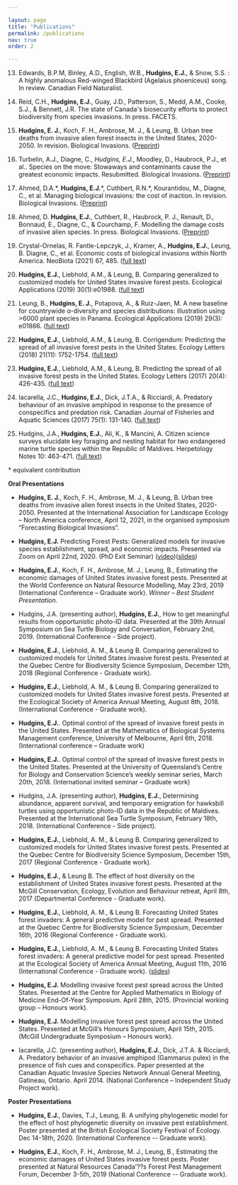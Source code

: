 ```yaml
---

layout: page
title: "Publications"
permalink: /publications
nav: true
order: 2

---
```


13. Edwards, B.P.M, Binley, A.D., English, W.B., **Hudgins, E.J.**, & Snow, S.S. : A highly anomalous Red-winged Blackbird (Agelaius phoeniceus) song. In review. Canadian Field Naturalist.

12. Reid, C.H., **Hudgins, E.J.**, Guay, J.D., Patterson, S., Medd, A.M., Cooke, S.J., & Bennett, J.R. The state of Canada's biosecurity efforts to protect biodiversity from species invasions. In press. FACETS.


11. **Hudgins, E. J.**, Koch, F. H., Ambrose, M. J., & Leung, B. Urban tree deaths from invasive alien forest insects in the United States, 2020-2050. In revision. Biological Invasions. ([Preprint](https://doi.org/10.1101/2021.04.24.441210))

10. Turbelin, A.J., Diagne, C., *Hudgins, E.J.*, Moodley, D., Haubrock, P.J., et al.. Species on the move: Stowaways and contaminants cause the greatest economic impacts. Resubmitted. Biological Invasions. ([Preprint](https://doi.org/10.21203/rs.3.rs-440305/v1))

9. Ahmed, D.A.\*, **Hudgins, E.J.**\*, Cuthbert, R.N.\*, Kourantidou, M., Diagne, C., et al. Managing biological invasions: the cost of inaction. In revision. Biological Invasions. ([Preprint](https://doi.org/10.21203/rs.3.rs-300416/v1))

8. Ahmed, D. **Hudgins, E.J.**, Cuthbert, R., Haubrock, P. J., Renault, D., Bonnaud, E., Diagne, C.,  & Courchamp, F. Modelling the damage costs of invasive alien species. In press. Biological Invasions. ([Preprint](https://doi.org/10.21203/rs.3.rs-380351/v1))

7. Crystal-Ornelas, R. Fantle-Lepczyk, J., Kramer, A., **Hudgins, E.J.**, Leung, B. Diagne, C., et al. Economic costs of biological invasions within North America. NeoBiota (2021) 67, 485. ([full text](https://neobiota.pensoft.net/article/58038/))

6. **Hudgins, E.J.**, Liebhold, A.M., & Leung, B. Comparing generalized to customized models for United States invasive forest pests. Ecological Applications (2019) 30(1):e01988. ([full text](https://esajournals.onlinelibrary.wiley.com/doi/10.1002/eap.1988))

5. Leung, B., **Hudgins, E. J.**, Potapova, A., & Ruiz-Jaen, M. A new baseline for countrywide α-diversity and species distributions: illustration using >6000 plant species in Panama. Ecological Applications (2019) 29(3): e01866. ([full text](https://esajournals.onlinelibrary.wiley.com/doi/10.1002/eap.1866))

4. **Hudgins, E.J.**, Liebhold, A.M., & Leung, B. Corrigendum: Predicting the spread of all invasive forest pests in the United States. Ecology Letters (2018) 21(11): 1752-1754. ([full text](https://onlinelibrary.wiley.com/doi/10.1111/ele.13149))

3. **Hudgins, E.J.**, Liebhold, A.M., & Leung, B. Predicting the spread of all invasive forest pests in the United States. Ecology Letters (2017) 20(4): 426-435. ([full text](http://onlinelibrary.wiley.com/doi/10.1111/ele.12741/full))

2. Iacarella, J.C., **Hudgins, E.J.**, Dick, J.T.A., & Ricciardi, A. Predatory behaviour of an invasive amphipod in response to the presence of conspecifics and predation risk. Canadian Journal of Fisheries and Aquatic Sciences (2017) 75(1): 131-140.    ([full text](http://www.nrcresearchpress.com/doi/full/10.1139/cjfas-2016-0417))

1. Hudgins, J.A., **Hudgins, E.J.**, Ali, K., & Mancini, A. Citizen science surveys elucidate key foraging and nesting habitat for two endangered marine turtle species within the Republic of Maldives. Herpetology Notes 10: 463-471. ([full text](https://www.biotaxa.org/hn/article/view/26126))

\* equivalent contribution

**Oral Presentations**

* **Hudgins, E. J.**, Koch, F. H., Ambrose, M. J., & Leung, B. Urban tree deaths from invasive alien forest insects in the United States, 2020-2050. Presented at the International Association for Landscape Ecology – North America conference, April 12, 2021, in the organised symposium “Forecasting Biological Invasions”.

* **Hudgins, E.J.** Predicting Forest Pests: Generalized models for invasive species establishment, spread, and economic impacts. Presented via Zoom on April 22nd, 2020. (PhD Exit Seminar) ([video](https://youtu.be/hceSoNLj4X4))([slides](https://drive.google.com/file/d/1cWsGwcmYP6OP44Yepc-Wbzv_8C4wifsu/view?usp=sharing))

* **Hudgins, E.J.**, Koch, F. H., Ambrose, M. J., Leung, B., Estimating the economic damages of United States invasive forest pests. Presented at the World Conference on Natural Resource Modelling, May 23rd, 2019 (International Conference – Graduate work). _Winner – Best Student Presentation._

* Hudgins, J.A. (presenting author), **Hudgins, E.J.**, How to get meaningful results from opportunistic photo-ID data. Presented at the 39th Annual Symposium on Sea Turtle Biology and Conversation, February 2nd, 2019. (International Conference - Side project).

* **Hudgins, E.J.**, Liebhold, A. M., & Leung B. Comparing generalized to customized models for United States invasive forest pests. Presented at the Quebec Centre for Biodiversity Science Symposium, December 12th, 2018 (Regional Conference - Graduate work).

* **Hudgins, E.J.**, Liebhold, A. M., & Leung B. Comparing generalized to customized models for United States invasive forest pests. Presented at the Ecological Society of America Annual Meeting, August 8th, 2018. (International Conference - Graduate work).

* **Hudgins, E.J.**. Optimal control of the spread of invasive forest pests in the United States. Presented at the Mathematics of Biological Systems Management conference, University of Melbourne, April 6th, 2018. (International conference – Graduate work)

* **Hudgins, E.J.**. Optimal control of the spread of invasive forest pests in the United States. Presented at the University of Queensland’s Centre for Biology and Conservation Science’s weekly seminar series, March 20th, 2018. (International invited seminar – Graduate work)

* Hudgins, J.A. (presenting author), **Hudgins, E.J.**, Determining abundance, apparent survival, and temporary emigration for hawksbill turtles using opportunistic photo-ID data in the Republic of Maldives. Presented at the International Sea Turtle Symposium, February 18th, 2018. (International Conference - Side project).

* **Hudgins, E.J.**, Liebhold, A. M., & Leung B. Comparing generalized to customized models for United States invasive forest pests. Presented at the Quebec Centre for Biodiversity Science Symposium, December 15th, 2017 (Regional Conference - Graduate work).

* **Hudgins, E.J.**, & Leung B. The effect of host diversity on the establishment of United States invasive forest pests. Presented at the McGill Conservation, Ecology, Evolution and Behaviour retreat, April 8th, 2017 (Departmental Conference - Graduate work).

* **Hudgins, E.J.**, Liebhold, A. M., & Leung B. Forecasting United States forest invaders: A general predictive model for pest spread. Presented at the Quebec Centre for Biodiversity Science Symposium, December 16th, 2016 (Regional Conference - Graduate work).

* **Hudgins, E.J.**, Liebhold, A. M., & Leung B. Forecasting United States forest invaders: A general predictive model for pest spread. Presented at the Ecological Society of America Annual Meeting, August 11th, 2016 (International Conference - Graduate work). ([slides](https://f1000research.com/slides/5-2026))

* **Hudgins, E.J.** Modelling invasive forest pest spread across the United States. Presented at the Centre for Applied Mathematics in Biology of Medicine End-Of-Year Symposium. April 28th, 2015. (Provincial working group – Honours work).

* **Hudgins, E.J.** Modelling invasive forest pest spread across the United States. Presented at McGill’s Honours Symposium, April 15th, 2015. (McGill Undergraduate Symposium – Honours work).

* Iacarella, J.C. (presenting author), **Hudgins, E.J.**, Dick, J.T.A. & Ricciardi, A. Predatory behavior of an invasive amphipod (Gammarus pulex) in the presence of fish cues and conspecifics. Paper presented at the Canadian Aquatic Invasive Species Network Annual General Meeting, Gatineau, Ontario. April 2014. (National Conference – Independent Study Project work).

**Poster Presentations**

* **Hudgins, E.J.**, Davies, T.J., Leung, B. A unifying phylogenetic model for the effect of host phylogenetic diversity on invasive pest establishment. Poster presented at the British Ecological Society Festival of Ecology. Dec 14-18th, 2020. (International Conference -- Graduate work).

* **Hudgins, E.J.**, Koch, F. H., Ambrose, M. J., Leung, B., Estimating the economic damages of United States invasive forest pests. Poster presented at Natural Resources Canada'??s Forest Pest Management Forum, December 3-5th, 2019 (National Conference -- Graduate work).